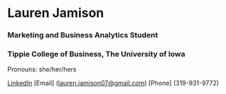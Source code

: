# Lauren Jamison
### Marketing and Business Analytics Student
### Tippie College of Business, The University of Iowa
Pronouns: she/her/hers

[LinkedIn](https://www.linkedin.com/in/lauren-jamison/)
[Email] (lauren.jamison07@gmail.com)
[Phone] (319-931-9772)

<!--
**laurenjamison/laurenjamison** is a ✨ _special_ ✨ repository because its `README.md` (this file) appears on your GitHub profile.

Here are some ideas to get you started:

- 🔭 I’m currently working on ...
- 🌱 I’m currently learning ...
- 👯 I’m looking to collaborate on ...
- 🤔 I’m looking for help with ...
- 💬 Ask me about ...
- 📫 How to reach me: ...
- 😄 Pronouns: ...
- ⚡ Fun fact: ...
-->

